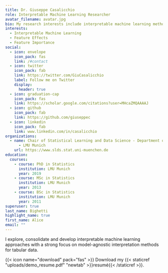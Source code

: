 ```yaml
---
title: Dr. Giuseppe Casalicchio
role: Interpretable Machine Learning Researcher
avatar_filename: avatar.jpg
bio: My research interests include interpretable machine learning methods
interests:
  - Interpretable Machine Learning
  - Feature Effects
  - Feature Importance
social:
  - icon: envelope
    icon_pack: fas
    link: /#contact
  - icon: twitter
    icon_pack: fab
    link: https://twitter.com/GiuCasalicchio
    label: Follow me on Twitter
    display:
      header: true
  - icon: graduation-cap
    icon_pack: fas
    link: https://scholar.google.com/citations?user=MHcaZMQAAAAJ
  - icon: github
    icon_pack: fab
    link: https://github.com/giuseppec
  - icon: linkedin
    icon_pack: fab
    link: www.linkedin.com/in/casalicchio
organizations:
  - name: Chair of Statistical Learning and Data Science - Department of Statistics
      - LMU Munich
    url: https://www.slds.stat.uni-muenchen.de
education:
  courses:
    - course: PhD in Statistics
      institution: LMU Munich
      year: 2019
    - course: MSc in Statistics
      institution: LMU Munich
      year: 2013
    - course: BSc in Statistics
      institution: LMU Munich
      year: 2011
superuser: true
last_name: Bighetti
highlight_name: true
first_name: Alice
email: ""
---
```

I explore, consolidate and develop interpretable machine learning approaches with a strong focus on model-agnostic interpretation methods for tabular data.

{{< icon name="download" pack="fas" >}} Download my {{< staticref "uploads/demo_resume.pdf" "newtab" >}}resumé{{< /staticref >}}.